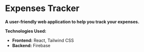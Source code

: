 # Expenses Tracker

**A user-friendly web application to help you track your expenses.**

**Technologies Used:**

* **Frontend:** React, Tailwind CSS
* **Backend:** Firebase
